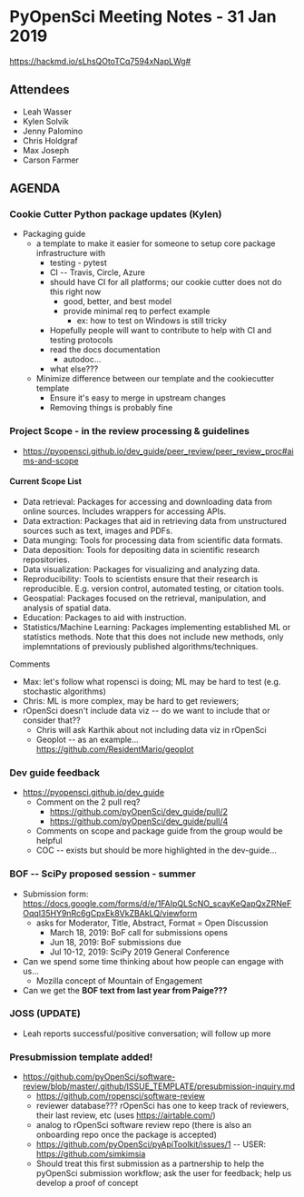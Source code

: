 # PyOpenSci Meeting Notes - 31 Jan 2019

https://hackmd.io/sLhsQOtoTCq7594xNapLWg#

## Attendees
* Leah Wasser
* Kylen Solvik
* Jenny Palomino
* Chris Holdgraf
* Max Joseph
* Carson Farmer


## AGENDA

### Cookie Cutter Python package updates (Kylen)
* Packaging guide
    * a template to make it easier for someone to setup core package infrastructure with
        * testing - pytest
        * CI -- Travis, Circle, Azure
	    * should have CI for all platforms; our cookie cutter does not do this right now
	        * good, better, and best model
	        * provide minimal req to perfect example
		        * ex: how to test on Windows is still tricky
	    * Hopefully people will want to contribute to help with CI and testing protocols
        * read the docs documentation
            * autodoc...
        * what else???
    * Minimize difference between our template and the cookiecutter template
        * Ensure it's easy to merge in upstream changes
        * Removing things is probably fine

### Project Scope - in the review processing & guidelines
* https://pyopensci.github.io/dev_guide/peer_review/peer_review_proc#aims-and-scope

#### Current Scope List

* Data retrieval: Packages for accessing and downloading data from online sources. Includes wrappers for accessing APIs.
* Data extraction: Packages that aid in retrieving data from unstructured sources such as text, images and PDFs.
* Data munging: Tools for processing data from scientific data formats.
* Data deposition: Tools for depositing data in scientific research repositories.
* Data visualization: Packages for visualizing and analyzing data.
* Reproducibility: Tools to scientists ensure that their research is reproducible. E.g. version control, automated testing, or citation tools.
* Geospatial: Packages focused on the retrieval, manipulation, and analysis of spatial data.
* Education: Packages to aid with instruction.
* Statistics/Machine Learning: Packages implementing established ML or statistics methods. Note that this does not include new methods, only implemntations of previously published algorithms/techniques.

Comments
* Max: let's follow what ropensci is doing; ML may be hard to test (e.g. stochastic algorithms)
* Chris: ML is more complex, may be hard to get reviewers;
* rOpenSci doesn't include data viz -- do we want to include that or consider that??
    * Chris will ask Karthik about not including data viz in rOpenSci
    * Geoplot -- as an example... https://github.com/ResidentMario/geoplot

### Dev guide feedback
* https://pyopensci.github.io/dev_guide
    * Comment on the 2 pull req?
        * https://github.com/pyOpenSci/dev_guide/pull/2
        * https://github.com/pyOpenSci/dev_guide/pull/4
    * Comments on scope and package guide from the group would be helpful
    * COC -- exists but should be more highlighted in the dev-guide...

### BOF -- SciPy proposed session - summer
* Submission form: https://docs.google.com/forms/d/e/1FAIpQLScNO_scayKeQapQxZRNeFOqql35HY9nRc6gCpxEk8VkZBAkLQ/viewform
    * asks for Moderator, Title, Abstract, Format = Open Discussion
        * March 18, 2019: BoF call for submissions opens
        * Jun 18, 2019: BoF submissions due
        * Jul 10-12, 2019: SciPy 2019 General Conference
* Can we spend some time thinking about how people can engage with us...
    *  Mozilla concept of Mountain of Engagement
* Can we get the **BOF text from last year from Paige???**

### JOSS (UPDATE)
* Leah reports successful/positive conversation; will follow up more

### Presubmission template added!
* https://github.com/pyOpenSci/software-review/blob/master/.github/ISSUE_TEMPLATE/presubmission-inquiry.md
    * https://github.com/ropensci/software-review
    * reviewer database??? rOpenSci has one to keep track of reviewers, their last review, etc (uses https://airtable.com/)
    * analog to rOpenSci software review repo (there is also an onboarding repo once the package is accepted)
    * https://github.com/pyOpenSci/pyApiToolkit/issues/1 -- USER: https://github.com/simkimsia
    * Should treat this first submission as a partnership to help the pyOpenSci submission workflow; ask the user for feedback; help us develop a proof of concept

